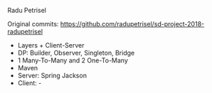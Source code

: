 Radu Petrisel

Original commits: https://github.com/radupetrisel/sd-project-2018-radupetrisel

- Layers + Client-Server
- DP: Builder, Observer, Singleton, Bridge
- 1 Many-To-Many and 2 One-To-Many
- Maven
- Server: Spring
            Jackson
- Client: -            
